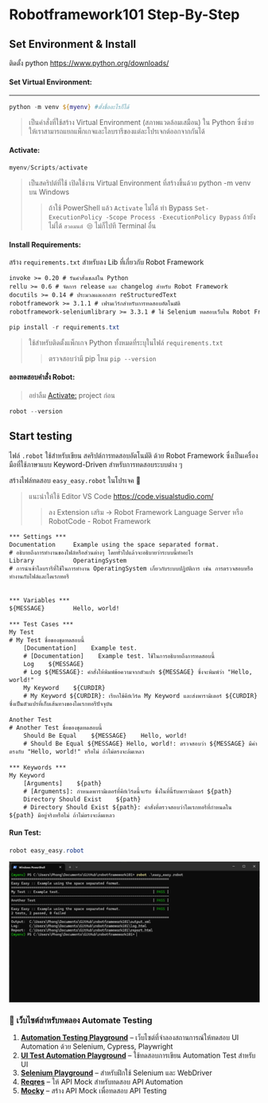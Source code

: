 Robotframework101 Step-By-Step
===============

Set Environment & Install
---------------

ติดตั้ง python <https://www.python.org/downloads/>

#### Set Virtual Environment:
---------------
```powershell
python -m venv ${myenv} #ตั้งชื่ออะไรก็ได้
```

> เป็นคำสั่งที่ใช้สร้าง Virtual Environment (สภาพแวดล้อมเสมือน) ใน Python ซึ่งช่วยให้เราสามารถแยกแพ็กเกจและไลบรารีของแต่ละโปรเจกต์ออกจากกันได้

#### Activate:

```powershell
myenv/Scripts/activate 
```

> เป็นสคริปต์ที่ใช้ เปิดใช้งาน Virtual Environment ที่สร้างขึ้นด้วย python -m venv บน Windows
>> ถ้าใช้ PowerShell แล้ว `Activate` ไม่ได้ ทำ Bypass ```Set-ExecutionPolicy -Scope Process -ExecutionPolicy Bypass``` ถ้ายังไม่ได้ `สวดมนต์ 😒` ไม่ก็ไปที Terminal อื่น

#### Install Requirements:

สร้าง ` requirements.txt ` สำหรับลง Lib ที่เกี่ยวกับ Robot Framework

```txt
invoke >= 0.20 # รันคำสั่งเชลล์ใน Python
rellu >= 0.6 # จัดการ release และ changelog สำหรับ Robot Framework
docutils >= 0.14 # ประมวลผลเอกสาร reStructuredText
robotframework >= 3.1.1 # เฟรมเวิร์กสำหรับการทดสอบอัตโนมัติ
robotframework-seleniumlibrary >= 3.3.1 # ใช้ Selenium ทดสอบเว็บใน Robot Framework
```

```powershell
pip install -r requirements.txt
```

> ใช้สำหรับติดตั้งแพ็กเกจ Python ทั้งหมดที่ระบุในไฟล์ `requirements.txt`
>> ตรวจสอบว่ามี pip ไหม `pip --version`

#### ลองทดสอบคำสั่ง Robot:
>
> อย่าลืม [Activate:](#activate) project ก่อน

```powershell
robot --version
```

Start testing
---------------

ไฟล์ `.robot` ใช้สำหรับเขียน สคริปต์การทดสอบอัตโนมัติ ด้วย Robot Framework ซึ่งเป็นเครื่องมือที่ใช้ภาษาแบบ Keyword-Driven สำหรับการทดสอบระบบต่าง ๆ

สร้างไฟล์ทดสอบ `easy_easy.robot` ในโปรเจค 🫠
> แนะนำให้ใช้ Editor VS Code <https://code.visualstudio.com/>
>> ลง Extension เสริม -> Robot Framework Language Server หรือ RobotCode - Robot Framework

```robot
*** Settings ***
Documentation     Example using the space separated format. 
# อธิบายถึงการทำงานของไฟล์หรือส่วนต่างๆ โดยทั่วไปแล้วจะอธิบายว่าระบบนี้ทำอะไร
Library           OperatingSystem 
# การนำเข้าไลบรารีที่ใช้ในการทำงาน OperatingSystem เกี่ยวกับระบบปฏิบัติการ เช่น การตรวจสอบหรือทำงานกับไฟล์และไดเรกทอรี


*** Variables ***
${MESSAGE}        Hello, world!

*** Test Cases ***
My Test 
# My Test ชื่อของชุดทดสอบนี้
    [Documentation]    Example test.
    # [Documentation]    Example test. ใช้ในการอธิบายถึงการทดสอบนี้
    Log    ${MESSAGE} 
    # Log ${MESSAGE}: คำสั่งให้พิมพ์ข้อความจากตัวแปร ${MESSAGE} ซึ่งจะพิมพ์ว่า "Hello, world!"
    My Keyword    ${CURDIR} 
    # My Keyword ${CURDIR}: เรียกใช้คีย์เวิร์ด My Keyword และส่งพารามิเตอร์ ${CURDIR} ซึ่งเป็นตัวแปรที่เก็บเส้นทางของไดเรกทอรีปัจจุบัน

Another Test
# Another Test ชื่อของชุดทดสอบนี้
    Should Be Equal    ${MESSAGE}    Hello, world! 
    # Should Be Equal ${MESSAGE} Hello, world!: ตรวจสอบว่า ${MESSAGE} มีค่าตรงกับ "Hello, world!" หรือไม่ ถ้าไม่ตรงจะล้มเหลว

*** Keywords ***
My Keyword
    [Arguments]    ${path} 
    # [Arguments]: กำหนดพารามิเตอร์ที่คีย์เวิร์ดนี้จะรับ ซึ่งในที่นี้รับพารามิเตอร์ ${path}
    Directory Should Exist    ${path} 
    # Directory Should Exist ${path}: คำสั่งที่ตรวจสอบว่าไดเรกทอรีที่กำหนดใน ${path} มีอยู่จริงหรือไม่ ถ้าไม่ตรงจะล้มเหลว
```

#### Run Test:

```powershell
robot easy_easy.robot
```

![alt text](./doc/pics/{2842DE82-81BB-4DDC-A8EB-CEB31FCD4076}.png)

### **🔹 เว็บไซต์สำหรับทดลอง Automate Testing**  

1. **[Automation Testing Playground](https://www.automationtesting.co.uk/playground/)** – เว็บไซต์ที่จำลองสถานการณ์ให้ทดสอบ UI Automation ด้วย Selenium, Cypress, Playwright  
2. **[UI Test Automation Playground](https://uitestingplayground.com/)** – ใช้ทดสอบการเขียน Automation Test สำหรับ UI  
3. **[Selenium Playground](https://www.seleniumeasy.com/test/)** – สำหรับฝึกใช้ Selenium และ WebDriver  
4. **[Reqres](https://reqres.in/)** – ให้ API Mock สำหรับทดสอบ API Automation  
5. **[Mocky](https://www.mocky.io/)** – สร้าง API Mock เพื่อทดสอบ API Testing
